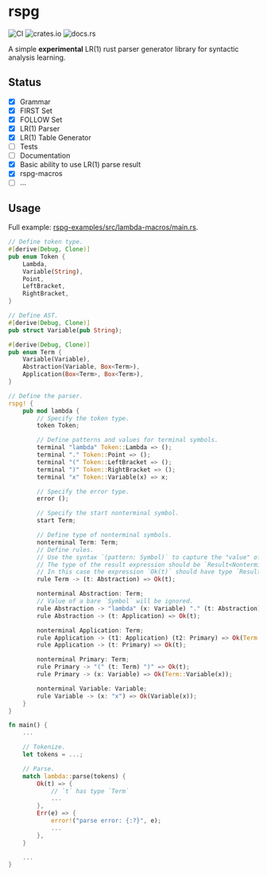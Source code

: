# rspg

![CI](https://github.com/linyinfeng/rspg/workflows/CI/badge.svg)
![crates.io](https://img.shields.io/crates/v/rspg.svg)
![docs.rs](https://docs.rs/rspg/badge.svg)

A simple **experimental** LR(1) rust parser generator library for syntactic analysis learning.

## Status

- [x] Grammar
- [x] FIRST Set
- [x] FOLLOW Set
- [x] LR(1) Parser
- [x] LR(1) Table Generator
- [ ] Tests
- [ ] Documentation
- [x] Basic ability to use LR(1) parse result
- [x] rspg-macros
- [ ] ...

## Usage

Full example: [rspg-examples/src/lambda-macros/main.rs](https://github.com/linyinfeng/rspg/blob/master/rspg-examples/src/lambda-macros/main.rs).

```rust
// Define token type.
#[derive(Debug, Clone)]
pub enum Token {
    Lambda,
    Variable(String),
    Point,
    LeftBracket,
    RightBracket,
}

// Define AST.
#[derive(Debug, Clone)]
pub struct Variable(pub String);

#[derive(Debug, Clone)]
pub enum Term {
    Variable(Variable),
    Abstraction(Variable, Box<Term>),
    Application(Box<Term>, Box<Term>),
}

// Define the parser.
rspg! {
    pub mod lambda {
        // Specify the token type.
        token Token;

        // Define patterns and values for terminal symbols.
        terminal "lambda" Token::Lambda => ();
        terminal "." Token::Point => ();
        terminal "(" Token::LeftBracket => ();
        terminal ")" Token::RightBracket => ();
        terminal "x" Token::Variable(x) => x;

        // Specify the error type.
        error ();

        // Specify the start nonterminal symbol.
        start Term;

        // Define type of nonterminal symbols.
        nonterminal Term: Term;
        // Define rules.
        // Use the syntax `(pattern: Symbol)` to capture the "value" of the symbol.
        // The type of the result expression should be `Result<NonterminalType, ErrorType>`.
        // In this case the expression `Ok(t)` should have type `Result<Term, ()>`.
        rule Term -> (t: Abstraction) => Ok(t);

        nonterminal Abstraction: Term;
        // Value of a bare `Symbol` will be ignored.
        rule Abstraction -> "lambda" (x: Variable) "." (t: Abstraction) => Ok(Term::Abstraction(x, Box::new(t)));
        rule Abstraction -> (t: Application) => Ok(t);

        nonterminal Application: Term;
        rule Application -> (t1: Application) (t2: Primary) => Ok(Term::Application(Box::new(t1), Box::new(t2)));
        rule Application -> (t: Primary) => Ok(t);

        nonterminal Primary: Term;
        rule Primary -> "(" (t: Term) ")" => Ok(t);
        rule Primary -> (x: Variable) => Ok(Term::Variable(x));

        nonterminal Variable: Variable;
        rule Variable -> (x: "x") => Ok(Variable(x));
    }
}

fn main() {
    ...

    // Tokenize.
    let tokens = ...;

    // Parse.
    match lambda::parse(tokens) {
        Ok(t) => {
            // `t` has type `Term`
            ...
        },
        Err(e) => {
            error!("parse error: {:?}", e);
            ...
        },
    }

    ...
}
```
